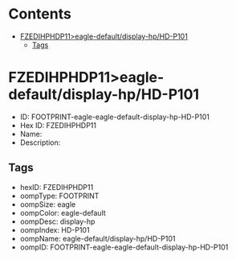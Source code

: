 



Contents
========

* [FZEDIHPHDP11>eagle-default/display-hp/HD-P101](#fzedihphdp11eagle-defaultdisplay-hphd-p101)
	* [Tags](#tags)

# FZEDIHPHDP11>eagle-default/display-hp/HD-P101

- ID: FOOTPRINT-eagle-eagle-default-display-hp-HD-P101
- Hex ID: FZEDIHPHDP11
- Name: 
- Description: 

## Tags

- hexID: FZEDIHPHDP11
- oompType: FOOTPRINT
- oompSize: eagle
- oompColor: eagle-default
- oompDesc: display-hp
- oompIndex: HD-P101
- oompName: eagle-default/display-hp/HD-P101
- oompID: FOOTPRINT-eagle-eagle-default-display-hp-HD-P101
